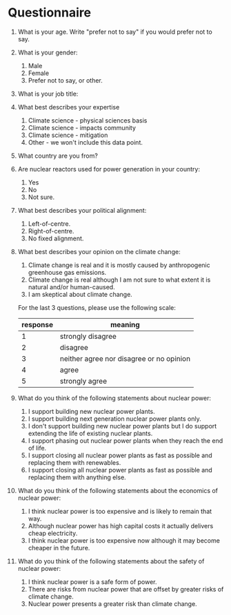 # Questionnaire

1. What is your age. Write "prefer not to say" if you would prefer not to say.

1. What is your gender:

    1. Male
    1. Female
    1. Prefer not to say, or other.

1. What is your job title:

1. What best describes your expertise

    1. Climate science - physical sciences basis
    1. Climate science - impacts community
    1. Climate science - mitigation
    1. Other - we won't include this data point.

1. What country are you from?

1. Are nuclear reactors used for power generation in your country:

    1. Yes
    1. No
    1. Not sure.

1. What best describes your political alignment:

    1. Left-of-centre.
    1. Right-of-centre.
    1. No fixed alignment.

1. What best describes your opinion on the climate change:

    1. Climate change is real and it is mostly caused by anthropogenic greenhouse gas emissions.
    1. Climate change is real although I am not sure to what extent it is natural and/or human-caused.
    1. I am skeptical about climate change.

    For the last 3 questions, please use the following scale:

    |response|meaning|
    |--------|-------|
    |1|strongly disagree|
    |2|disagree|
    |3|neither agree nor disagree or no opinion|
    |4|agree|
    |5|strongly agree|

1. What do you think of the following statements about nuclear power:

    1. I support building new nuclear power plants.
    1. I support building next generation nuclear power plants only.
    1. I don't support building new nuclear power plants but I do support extending the life of existing nuclear plants.
    1. I support phasing out nuclear power plants when they reach the end of life.
    1. I support closing all nuclear power plants as fast as possible and replacing them with renewables.
    1. I support closing all nuclear power plants as fast as possible and replacing them with anything else.

1. What do you think of the following statements about the economics of nuclear power:

    1. I think nuclear power is too expensive and is likely to remain that way.
    1. Although nuclear power has high capital costs it actually delivers cheap electricity.
    1. I think nuclear power is too expensive now although it may become cheaper in the future.

1. What do you think of the following statements about the safety of nuclear power:

    1. I think nuclear power is a safe form of power.
    1. There are risks from nuclear power that are offset by greater risks of climate change.
    1. Nuclear power presents a greater risk than climate change.
